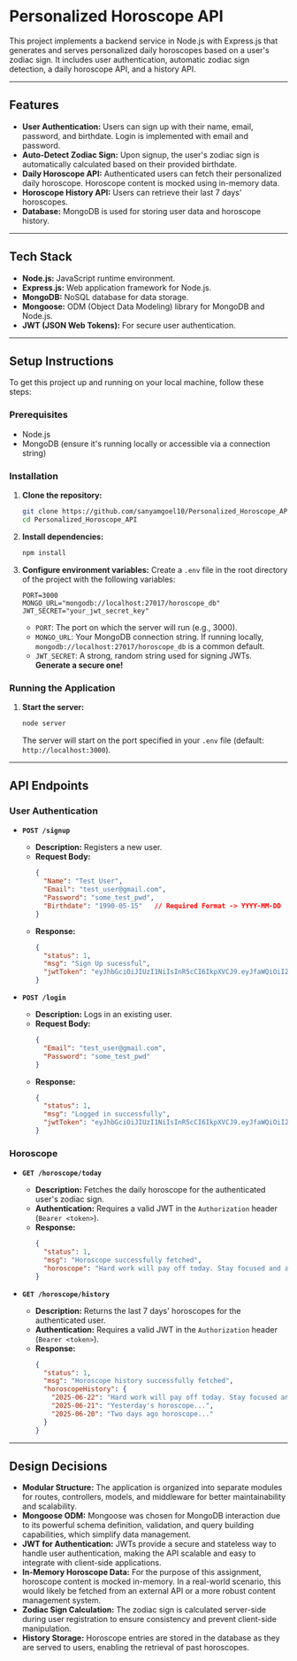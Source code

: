 # Personalized Horoscope API

This project implements a backend service in Node.js with Express.js that generates and serves personalized daily horoscopes based on a user's zodiac sign. It includes user authentication, automatic zodiac sign detection, a daily horoscope API, and a history API.

-----

## Features

  * **User Authentication:** Users can sign up with their name, email, password, and birthdate. Login is implemented with email and password.
  * **Auto-Detect Zodiac Sign:** Upon signup, the user's zodiac sign is automatically calculated based on their provided birthdate.
  * **Daily Horoscope API:** Authenticated users can fetch their personalized daily horoscope. Horoscope content is mocked using in-memory data.
  * **Horoscope History API:** Users can retrieve their last 7 days' horoscopes.
  * **Database:** MongoDB is used for storing user data and horoscope history.

-----

## Tech Stack

  * **Node.js:** JavaScript runtime environment.
  * **Express.js:** Web application framework for Node.js.
  * **MongoDB:** NoSQL database for data storage.
  * **Mongoose:** ODM (Object Data Modeling) library for MongoDB and Node.js.
  * **JWT (JSON Web Tokens):** For secure user authentication.

-----

## Setup Instructions

To get this project up and running on your local machine, follow these steps:

### Prerequisites

  * Node.js
  * MongoDB (ensure it's running locally or accessible via a connection string)

### Installation

1.  **Clone the repository:**

    ```bash
    git clone https://github.com/sanyamgoel10/Personalized_Horoscope_API.git
    cd Personalized_Horoscope_API
    ```

2.  **Install dependencies:**

    ```bash
    npm install
    ```

3.  **Configure environment variables:**
    Create a `.env` file in the root directory of the project with the following variables:

    ```
    PORT=3000
    MONGO_URL="mongodb://localhost:27017/horoscope_db"
    JWT_SECRET="your_jwt_secret_key"
    ```

      * `PORT`: The port on which the server will run (e.g., 3000).
      * `MONGO_URL`: Your MongoDB connection string. If running locally, `mongodb://localhost:27017/horoscope_db` is a common default.
      * `JWT_SECRET`: A strong, random string used for signing JWTs. **Generate a secure one\!**

### Running the Application

1.  **Start the server:**

    ```bash
    node server
    ```

    The server will start on the port specified in your `.env` file (default: `http://localhost:3000`).

-----

## API Endpoints
### User Authentication

  * **`POST /signup`**

      * **Description:** Registers a new user.
      * **Request Body:**
        ```json
        {
          "Name": "Test User",
          "Email": "test_user@gmail.com",
          "Password": "some_test_pwd",
          "Birthdate": "1990-05-15"   // Required Format -> YYYY-MM-DD
        }
        ```
      * **Response:**
        ```json
        {
          "status": 1,
          "msg": "Sign Up sucessful",
          "jwtToken": "eyJhbGciOiJIUzI1NiIsInR5cCI6IkpXVCJ9.eyJfaWQiOiI2ODU3Y2NlMmRmMGU2YTFiMjA5OTNjNjIiLCJlbWFpbCI6Im5ld191c2VyQGdtYWlsLmNvbSIsImlhdCI6MTc1MDU4NDU0NywiZXhwIjoxNzUwNTg4MTQ3fQ.3o4qtSwY8wefyGPdV5Om7W2-X6nEVHSjcgF4aNydOSs"
        }
        ```

  * **`POST /login`**

      * **Description:** Logs in an existing user.
      * **Request Body:**
        ```json
        {
          "Email": "test_user@gmail.com",
          "Password": "some_test_pwd"
        }
        ```
      * **Response:**
        ```json
        {
          "status": 1,
          "msg": "Logged in successfully",
          "jwtToken": "eyJhbGciOiJIUzI1NiIsInR5cCI6IkpXVCJ9.eyJfaWQiOiI2ODU3Y2NlMmRmMGU2YTFiMjA5OTNjNjIiLCJlbWFpbCI6Im5ld191c2VyQGdtYWlsLmNvbSIsImlhdCI6MTc1MDU4NjY3NywiZXhwIjoxNzUwNTkwMjc3fQ.gQxom9DZwk74DKJjQuDBXxjXR9YhEZBOOZ3eC2cS9GA"
        }
        ```

### Horoscope

  * **`GET /horoscope/today`**

      * **Description:** Fetches the daily horoscope for the authenticated user's zodiac sign.
      * **Authentication:** Requires a valid JWT in the `Authorization` header (`Bearer <token>`).
      * **Response:**
        ```json
        {
          "status": 1,
          "msg": "Horoscope successfully fetched",
          "horoscope": "Hard work will pay off today. Stay focused and avoid unnecessary distractions."
        }
        ```

  * **`GET /horoscope/history`**

      * **Description:** Returns the last 7 days' horoscopes for the authenticated user.
      * **Authentication:** Requires a valid JWT in the `Authorization` header (`Bearer <token>`).
      * **Response:**
        ```json
        {
          "status": 1,
          "msg": "Horoscope history successfully fetched",
          "horoscopeHistory": {
            "2025-06-22": "Hard work will pay off today. Stay focused and avoid unnecessary distractions.",
            "2025-06-21": "Yesterday's horoscope...",
            "2025-06-20": "Two days ago horoscope..."
          }
        }
        ```

-----

## Design Decisions

  * **Modular Structure:** The application is organized into separate modules for routes, controllers, models, and middleware for better maintainability and scalability.
  * **Mongoose ODM:** Mongoose was chosen for MongoDB interaction due to its powerful schema definition, validation, and query building capabilities, which simplify data management.
  * **JWT for Authentication:** JWTs provide a secure and stateless way to handle user authentication, making the API scalable and easy to integrate with client-side applications.
  * **In-Memory Horoscope Data:** For the purpose of this assignment, horoscope content is mocked in-memory. In a real-world scenario, this would likely be fetched from an external API or a more robust content management system.
  * **Zodiac Sign Calculation:** The zodiac sign is calculated server-side during user registration to ensure consistency and prevent client-side manipulation.
  * **History Storage:** Horoscope entries are stored in the database as they are served to users, enabling the retrieval of past horoscopes.